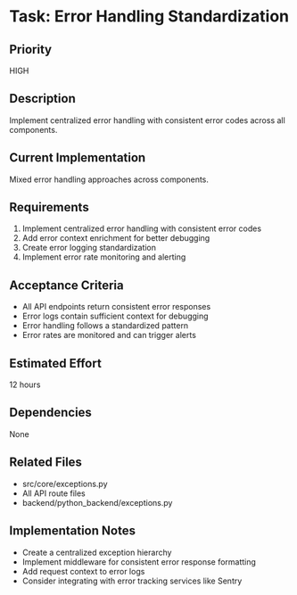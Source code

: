 # Task: Error Handling Standardization

## Priority
HIGH

## Description
Implement centralized error handling with consistent error codes across all components.

## Current Implementation
Mixed error handling approaches across components.

## Requirements
1. Implement centralized error handling with consistent error codes
2. Add error context enrichment for better debugging
3. Create error logging standardization
4. Implement error rate monitoring and alerting

## Acceptance Criteria
- All API endpoints return consistent error responses
- Error logs contain sufficient context for debugging
- Error handling follows a standardized pattern
- Error rates are monitored and can trigger alerts

## Estimated Effort
12 hours

## Dependencies
None

## Related Files
- src/core/exceptions.py
- All API route files
- backend/python_backend/exceptions.py

## Implementation Notes
- Create a centralized exception hierarchy
- Implement middleware for consistent error response formatting
- Add request context to error logs
- Consider integrating with error tracking services like Sentry